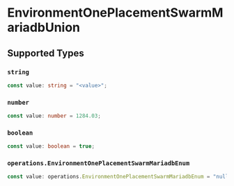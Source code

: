 # EnvironmentOnePlacementSwarmMariadbUnion


## Supported Types

### `string`

```typescript
const value: string = "<value>";
```

### `number`

```typescript
const value: number = 1284.03;
```

### `boolean`

```typescript
const value: boolean = true;
```

### `operations.EnvironmentOnePlacementSwarmMariadbEnum`

```typescript
const value: operations.EnvironmentOnePlacementSwarmMariadbEnum = "null";
```

